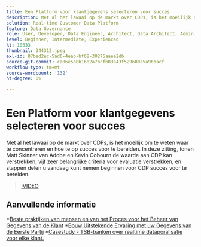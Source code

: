 ```yaml
---
title: Een Platform voor klantgegevens selecteren voor succes
description: Met al het lawaai op de markt over CDPs, is het moeilijk om te weten waar te concentreren en hoe te op succes voor te bereiden.
solution: Real-time Customer Data Platform
feature: Data Governance
role: User, Developer, Data Engineer, Architect, Data Architect, Admin, Leader
level: Beginner, Intermediate, Experienced
kt: 10633
thumbnail: 344312.jpeg
exl-id: 87bed2ec-5ad6-4eab-bf68-30275aaea2db
source-git-commit: ca06e5a8b1602a7bcfb83a43f529680a5a96bacf
workflow-type: tm+mt
source-wordcount: '132'
ht-degree: 0%

---
```


# Een Platform voor klantgegevens selecteren voor succes

Met al het lawaai op de markt over CDPs, is het moeilijk om te weten waar te concentreren en hoe te op succes voor te bereiden. In deze zitting, tonen Matt Skinner van Adobe en Kevin Cobourn de waarde aan CDP kan verstrekken, vijf zeer belangrijke criteria voor evaluatie verstrekken, en stappen delen u vandaag kunt nemen beginnen voor CDP succes voor te bereiden.

>[!VIDEO](https://video.tv.adobe.com/v/344312/?quality=12&learn=on)

## Aanvullende informatie

*[Beste praktijken van mensen en van het Proces voor het Beheer van Gegevens van de Klant](people-and-process.md)
*[Bouw Uitstekende Ervaring met uw Gegevens van de Eerste Partij](https://experienceleague.adobe.com/docs/events/customer-data-management-voices-recordings/industry/build-superb-experiences-with-your-first-party-data.html)
*[Casestudy - TSB-banken over realtime dataporalisatie voor elke klant.](https://business.adobe.com/customer-success-stories/tsb-case-study.html)

